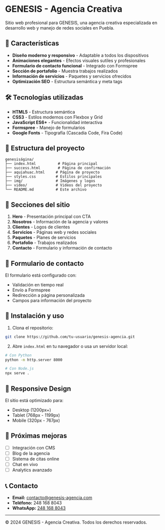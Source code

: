 # GENESIS - Agencia Creativa

Sitio web profesional para GENESIS, una agencia creativa especializada en desarrollo web y manejo de redes sociales en Puebla.

## 🚀 Características

- **Diseño moderno y responsivo** - Adaptable a todos los dispositivos
- **Animaciones elegantes** - Efectos visuales sutiles y profesionales
- **Formulario de contacto funcional** - Integrado con Formspree
- **Sección de portafolio** - Muestra trabajos realizados
- **Información de servicios** - Paquetes y servicios ofrecidos
- **Optimización SEO** - Estructura semántica y meta tags

## 🛠️ Tecnologías utilizadas

- **HTML5** - Estructura semántica
- **CSS3** - Estilos modernos con Flexbox y Grid
- **JavaScript ES6+** - Funcionalidad interactiva
- **Formspree** - Manejo de formularios
- **Google Fonts** - Tipografía (Cascadia Code, Fira Code)

## 📁 Estructura del proyecto

```
genesiságina/
├── index.html          # Página principal
├── success.html        # Página de confirmación
├── aquiahuac.html     # Página de proyecto
├── styles.css         # Estilos principales
├── img/               # Imágenes y logos
├── video/             # Videos del proyecto
└── README.md          # Este archivo
```

## 🎨 Secciones del sitio

1. **Hero** - Presentación principal con CTA
2. **Nosotros** - Información de la agencia y valores
3. **Clientes** - Logos de clientes
4. **Servicios** - Páginas web y redes sociales
5. **Paquetes** - Planes de servicios
6. **Portafolio** - Trabajos realizados
7. **Contacto** - Formulario y información de contacto

## 📧 Formulario de contacto

El formulario está configurado con:
- Validación en tiempo real
- Envío a Formspree
- Redirección a página personalizada
- Campos para información del proyecto

## 🚀 Instalación y uso

1. Clona el repositorio:
```bash
git clone https://github.com/tu-usuario/genesis-agencia.git
```

2. Abre `index.html` en tu navegador o usa un servidor local:
```bash
# Con Python
python -m http.server 8000

# Con Node.js
npx serve .
```

## 📱 Responsive Design

El sitio está optimizado para:
- Desktop (1200px+)
- Tablet (768px - 1199px)
- Mobile (320px - 767px)

## 🎯 Próximas mejoras

- [ ] Integración con CMS
- [ ] Blog de la agencia
- [ ] Sistema de citas online
- [ ] Chat en vivo
- [ ] Analytics avanzado

## 📞 Contacto

- **Email:** contacto@genesis-agencia.com
- **Teléfono:** 248 168 8043
- **WhatsApp:** [248 168 8043](https://wa.me/522481688043)

---

© 2024 GENESIS - Agencia Creativa. Todos los derechos reservados.
